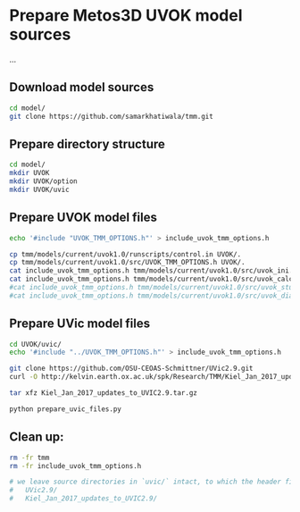 # Prepare Metos3D UVOK model sources

...

## Download model sources

```sh
cd model/
git clone https://github.com/samarkhatiwala/tmm.git
```

## Prepare directory structure

```sh
cd model/
mkdir UVOK
mkdir UVOK/option
mkdir UVOK/uvic
```
## Prepare UVOK model files

```sh
echo '#include "UVOK_TMM_OPTIONS.h"' > include_uvok_tmm_options.h

cp tmm/models/current/uvok1.0/runscripts/control.in UVOK/.
cp tmm/models/current/uvok1.0/src/UVOK_TMM_OPTIONS.h UVOK/.
cat include_uvok_tmm_options.h tmm/models/current/uvok1.0/src/uvok_ini.F > UVOK/uvok_ini.F
cat include_uvok_tmm_options.h tmm/models/current/uvok1.0/src/uvok_calc.F > UVOK/uvok_calc.F
#cat include_uvok_tmm_options.h tmm/models/current/uvok1.0/src/uvok_stubs.F > UVOK/uvok_stubs.F
#cat include_uvok_tmm_options.h tmm/models/current/uvok1.0/src/uvok_diags_mod.F90 > UVOK/uvok_diags_mod.F90  
```

## Prepare UVic model files

```sh
cd UVOK/uvic/
echo '#include "../UVOK_TMM_OPTIONS.h"' > include_uvok_tmm_options.h

git clone https://github.com/OSU-CEOAS-Schmittner/UVic2.9.git
curl -O http://kelvin.earth.ox.ac.uk/spk/Research/TMM/Kiel_Jan_2017_updates_to_UVIC2.9.tar.gz

tar xfz Kiel_Jan_2017_updates_to_UVIC2.9.tar.gz

python prepare_uvic_files.py
```

## Clean up:

```sh
rm -fr tmm
rm -fr include_uvok_tmm_options.h

# we leave source directories in `uvic/` intact, to which the header files are linked  
#   UVic2.9/
#   Kiel_Jan_2017_updates_to_UVIC2.9/
```



